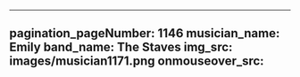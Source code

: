 ------
pagination_pageNumber: 1146
musician_name: Emily
band_name: The Staves
img_src: images/musician1171.png
onmouseover_src: 
------